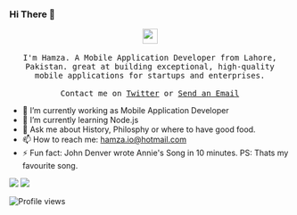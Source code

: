 ### Hi There 👋

<p align="center">
  <img src="https://user-images.githubusercontent.com/5679180/79618120-0daffb80-80be-11ea-819e-d2b0fa904d07.gif" width="27px">
  <br><br>
  <samp>
I'm Hamza. A Mobile Application Developer from Lahore, Pakistan. great at building exceptional, high-quality mobile applications for startups and enterprises. 
     <br><br>Contact me on <a href="https://twitter.com/realHamzaBhatti">Twitter</a> or <a href="mailto:hamza.io@hotmail.com">Send an Email</a>
  </samp>
</p>

- 🔭 I’m currently working as Mobile Application Developer
- 🌱 I’m currently learning Node.js
- 💬 Ask me about History, Philosphy or where to have good food.
- 📫 How to reach me: hamza.io@hotmail.com
- ⚡ Fun fact: John Denver wrote Annie's Song in 10 minutes. PS: Thats my favourite song.

![](https://github-readme-stats.vercel.app/api?username=hmz9&show_icons=true&count_private=true&line_height=40)
![](https://github-readme-stats.vercel.app/api/top-langs/?username=hmz9&hide=html)

![Profile views](https://komarev.com/ghpvc/?username=hmz9&color=blue)
